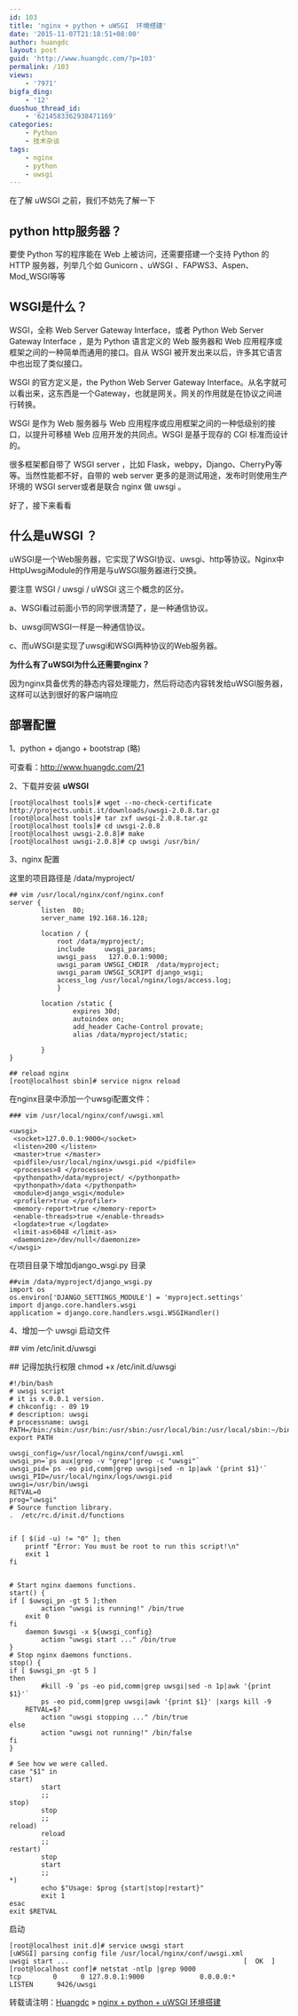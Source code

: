 ```yaml
---
id: 103
title: 'nginx + python + uWSGI  环境搭建'
date: '2015-11-07T21:18:51+08:00'
author: huangdc
layout: post
guid: 'http://www.huangdc.com/?p=103'
permalink: /103
views:
    - '7971'
bigfa_ding:
    - '12'
duoshuo_thread_id:
    - '6214583362938471169'
categories:
    - Python
    - 技术杂谈
tags:
    - nginx
    - python
    - uwsgi
---
```


在了解 uWSGI 之前，我们不妨先了解一下

## **python http服务器？**

要使 Python 写的程序能在 Web 上被访问，还需要搭建一个支持 Python 的 HTTP 服务器，列举几个如 Gunicorn 、uWSGI 、FAPWS3、Aspen、Mod\_WSGI等等

## **WSGI是什么？**

WSGI，全称 Web Server Gateway Interface，或者 Python Web Server Gateway Interface ，是为 Python 语言定义的 Web 服务器和 Web 应用程序或框架之间的一种简单而通用的接口。自从 WSGI 被开发出来以后，许多其它语言中也出现了类似接口。

WSGI 的官方定义是，the Python Web Server Gateway Interface。从名字就可以看出来，这东西是一个Gateway，也就是网关。网关的作用就是在协议之间进行转换。

WSGI 是作为 Web 服务器与 Web 应用程序或应用框架之间的一种低级别的接口，以提升可移植 Web 应用开发的共同点。WSGI 是基于现存的 CGI 标准而设计的。

很多框架都自带了 WSGI server ，比如 Flask，webpy，Django、CherryPy等等。当然性能都不好，自带的 web server 更多的是测试用途，发布时则使用生产环境的 WSGI server或者是联合 nginx 做 uwsgi 。

好了，接下来看看

## **什么是uWSGI ？**

uWSGI是一个Web服务器，它实现了WSGI协议、uwsgi、http等协议。Nginx中HttpUwsgiModule的作用是与uWSGI服务器进行交换。

要注意 WSGI / uwsgi / uWSGI 这三个概念的区分。

a、WSGI看过前面小节的同学很清楚了，是一种通信协议。

b、uwsgi同WSGI一样是一种通信协议。

c、而uWSGI是实现了uwsgi和WSGI两种协议的Web服务器。

**为什么有了uWSGI为什么还需要nginx？**

因为nginx具备优秀的静态内容处理能力，然后将动态内容转发给uWSGI服务器，这样可以达到很好的客户端响应

## **部署配置**

1、python + django + bootstrap (略)

可查看：http://www.huangdc.com/21

2、下载并安装 **uWSGI**

```
[root@localhost tools]# wget --no-check-certificate http://projects.unbit.it/downloads/uwsgi-2.0.8.tar.gz
[root@localhost tools]# tar zxf uwsgi-2.0.8.tar.gz 
[root@localhost tools]# cd uwsgi-2.0.8
[root@localhost uwsgi-2.0.8]# make
[root@localhost uwsgi-2.0.8]# cp uwsgi /usr/bin/
```

3、nginx 配置

这里的项目路径是 /data/myproject/

```
## vim /usr/local/nginx/conf/nginx.conf
server {
        listen  80;
        server_name 192.168.16.128;
 
        location / {
            root /data/myproject/;
            include     uwsgi_params;
            uwsgi_pass   127.0.0.1:9000;
            uwsgi_param UWSGI_CHDIR  /data/myproject;
            uwsgi_param UWSGI_SCRIPT django_wsgi;
            access_log /usr/local/nginx/logs/access.log;
            }
 
        location /static {
                expires 30d;
                autoindex on;
                add_header Cache-Control provate;
                alias /data/myproject/static;
 
        }
}
  
## reload nginx
[root@localhost sbin]# service nignx reload
```

在nginx目录中添加一个uwsgi配置文件：

```
### vim /usr/local/nginx/conf/uwsgi.xml
 
<uwsgi>
 <socket>127.0.0.1:9000</socket>
 <listen>200 </listen>
 <master>true </master>
 <pidfile>/usr/local/nginx/uwsgi.pid </pidfile>
 <processes>8 </processes>
 <pythonpath>/data/myproject/ </pythonpath>
 <pythonpath>/data </pythonpath>
 <module>django_wsgi</module>
 <profiler>true </profiler>
 <memory-report>true </memory-report>
 <enable-threads>true </enable-threads>
 <logdate>true </logdate>
 <limit-as>6048 </limit-as>
 <daemonize>/dev/null</daemonize>
</uwsgi>
```

在项目目录下增加django\_wsgi.py 目录

```
##vim /data/myproject/django_wsgi.py
import os
os.environ['DJANGO_SETTINGS_MODULE'] = 'myproject.settings'
import django.core.handlers.wsgi
application = django.core.handlers.wsgi.WSGIHandler()
```

4、增加一个 uwsgi 启动文件

\## vim /etc/init.d/uwsgi

\## 记得加执行权限 chmod +x /etc/init.d/uwsgi

```
#!/bin/bash
# uwsgi script
# it is v.0.0.1 version.
# chkconfig: - 89 19
# description: uwsgi
# processname: uwsgi
PATH=/bin:/sbin:/usr/bin:/usr/sbin:/usr/local/bin:/usr/local/sbin:~/bin
export PATH
 
uwsgi_config=/usr/local/nginx/conf/uwsgi.xml
uwsgi_pn=`ps aux|grep -v "grep"|grep -c "uwsgi"`
uwsgi_pid=`ps -eo pid,comm|grep uwsgi|sed -n 1p|awk '{print $1}'`
uwsgi_PID=/usr/local/nginx/logs/uwsgi.pid
uwsgi=/usr/bin/uwsgi
RETVAL=0
prog="uwsgi"
# Source function library.
.  /etc/rc.d/init.d/functions
 
 
if [ $(id -u) != "0" ]; then
    printf "Error: You must be root to run this script!\n"
    exit 1
fi
 
 
# Start nginx daemons functions.
start() {
if [ $uwsgi_pn -gt 5 ];then
        action "uwsgi is running!" /bin/true
    exit 0
fi
    daemon $uwsgi -x ${uwsgi_config}
        action "uwsgi start ..." /bin/true
}
# Stop nginx daemons functions.
stop() {
if [ $uwsgi_pn -gt 5 ]
then
        #kill -9 `ps -eo pid,comm|grep uwsgi|sed -n 1p|awk '{print $1}'`
        ps -eo pid,comm|grep uwsgi|awk '{print $1}' |xargs kill -9
    RETVAL=$?
        action "uwsgi stopping ..." /bin/true
else
        action "uwsgi not running!" /bin/false
fi
}
 
# See how we were called.
case "$1" in
start)
        start
        ;;
stop)
        stop
        ;;
reload)
        reload
        ;;
restart)
        stop
        start
        ;;
*)
        echo $"Usage: $prog {start|stop|restart}"
        exit 1
esac
exit $RETVAL
```

启动

```
[root@localhost init.d]# service uwsgi start
[uWSGI] parsing config file /usr/local/nginx/conf/uwsgi.xml
uwsgi start ...                                            [  OK  ]
[root@localhost conf]# netstat -ntlp |grep 9000
tcp        0      0 127.0.0.1:9000              0.0.0.0:*                   LISTEN      9426/uwsgi
```

转载请注明：[Huangdc](https://www.huangdc.com) » [nginx + python + uWSGI 环境搭建](https://www.huangdc.com/103)